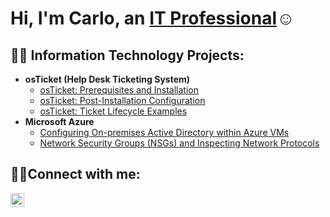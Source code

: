 <h1>Hi, I'm Carlo, an <a href="https://www.linkedin.com/in/carlo-custodio/">IT Professional</a>☺</h1>

<h2>👨‍💻 Information Technology Projects:</h2>

- <b>osTicket (Help Desk Ticketing System)</b>
  - [osTicket: Prerequisites and Installation](https://github.com/carlo-custodio/osticket-prereqs)
  - [osTicket: Post-Installation Configuration](https://github.com/carlo-custodio/post-install-config)
  - [osTicket: Ticket Lifecycle Examples](https://github.com/carlo-custodio/ticket-lifecycle)
- <b>Microsoft Azure</b>
  - [Configuring On-premises Active Directory within Azure VMs](https://github.com/ceoceelo/configure-ad)
  - [Network Security Groups (NSGs) and Inspecting Network Protocols](https://github.com/ceoceelo/azure-network-protocols)

<h2>🤝🏼Connect with me:</h2>


[<img align="left" alt="Josh | LinkedIn" width="22px" src="https://i.imgur.com/OQUXwNp.jpeg" />][linkedin]




[linkedin]: https://linkedin.com/in/carlo-custodio
